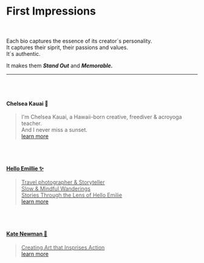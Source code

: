 # First Impressions
<br><br>
Each bio captures the essence of its creator´s personality.   
It captures their siprit, their passions and values.  
It´s authentic. 
  
It makes them  _**Stand Out**_  and  _**Memorable.**_ 

---
<br><br>
#### Chelsea Kauai 🌺
>I'm Chelsea Kauai,
>a Hawaii-born creative, freediver & acroyoga teacher.  
>And I never miss a sunset.  
[<u> learn more <u>](https://chelsea-kauai.com/)

<br><br>
#### Hello Emillie ✨
> Travel photographer & Storyteller  
> Slow & Mindful Wanderings  
> Stories Through the Lens of Hello Emilie  
[<u> learn more <u>](https://helloemilie.com/)

<br><br>
#### Kate Newman 🍃
> Creating Art that Insprises Action  
[<u> learn more <u>](https://www.katenewman.com/)

<br><br>
